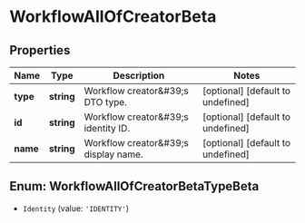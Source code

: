 # WorkflowAllOfCreatorBeta

## Properties

Name | Type | Description | Notes
------------ | ------------- | ------------- | -------------
**type** | **string** | Workflow creator\&#39;s DTO type. | [optional] [default to undefined]
**id** | **string** | Workflow creator\&#39;s identity ID. | [optional] [default to undefined]
**name** | **string** | Workflow creator\&#39;s display name. | [optional] [default to undefined]



## Enum: WorkflowAllOfCreatorBetaTypeBeta


* `Identity` (value: `'IDENTITY'`)



